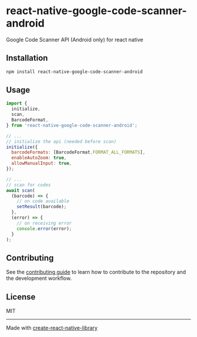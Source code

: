 # react-native-google-code-scanner-android

Google Code Scanner API (Android only) for react native

## Installation

```sh
npm install react-native-google-code-scanner-android
```

## Usage

```js
import {
  initialize,
  scan,
  BarcodeFormat,
} from 'react-native-google-code-scanner-android';

// ...
// initialize the api (needed before scan)
initialize({
  barcodeFormats: [BarcodeFormat.FORMAT_ALL_FORMATS],
  enableAutoZoom: true,
  allowManualInput: true,
});

// ...
// scan for codes
await scan(
  (barcode) => {
    // on code available
    setResult(barcode);
  },
  (error) => {
    // on receiving error
    console.error(error);
  }
);
```

## Contributing

See the [contributing guide](CONTRIBUTING.md) to learn how to contribute to the repository and the development workflow.

## License

MIT

---

Made with [create-react-native-library](https://github.com/callstack/react-native-builder-bob)
